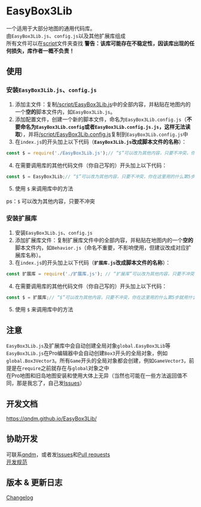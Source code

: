 # EasyBox3Lib
一个适用于大部分地图的通用代码库。  
由`EasyBox3Lib.js`、`config.js`以及其他扩展库组成  
所有文件可以在[script](./script/)文件夹查找
**警告：该库可能存在不稳定性，因该库出现的任何损失，库作者一概不负责！** 

## 使用
### 安装`EasyBox3Lib.js`、`config.js`
1. 添加主文件：复制[/script/EasyBox3Lib.js](./script/EasyBox3Lib.js)中的全部内容，并粘贴在地图内的一个**空的**脚本文件内，如`EasyBox3Lib.js`。  
2. 添加配置文件，创建一个新的脚本文件，命名为`EasyBox3Lib.config.js`（**不要命名为`EasyBox3Lib.config`或者`EasyBox3Lib.config.js.js`，这样无法读取**），并将[/script/EasyBox3Lib.config.js](./script/EasyBox3Lib.config.js)复制到`EasyBox3Lib.config.js`中
3. 在`index.js`的开头加上以下代码（**`EasyBox3Lib.js`改成脚本文件的名称**）：
```javascript
const $ = require('./EasyBox3Lib.js');// “$”可以改为其他内容，只要不冲突，你在这里用的什么第5步就用什么
```
4. 在需要调用库的其他代码文件（你自己写的）开头加上以下代码：
```javascript
const $ = EasyBox3Lib;// “$”可以改为其他内容，只要不冲突，你在这里用的什么第5步就用什么
```
5. 使用 `$` 来调用库中的方法

ps：`$` 可以改为其他内容，只要不冲突
### 安装扩展库
1. 安装`EasyBox3Lib.js`、`config.js`  
2. 添加扩展库文件：复制扩展库文件中的全部内容，并粘贴在地图内的一个**空的**脚本文件内，如`Behavior.js`（命名不重要，不影响使用，但建议改成对应扩展库名称）。  
3. 在`index.js`的开头加上以下代码（**`扩展库.js`改成脚本文件的名称**）：
```javascript
const 扩展库 = require('./扩展库.js'); // “扩展库”可以改为其他内容，只要不冲突，你在这里用的什么第5步就用什么
```
4. 在需要调用库的其他代码文件（你自己写的）开头加上以下代码：
```javascript
const $ = 扩展库;// “$”可以改为其他内容，只要不冲突，你在这里用的什么第5步就用什么；扩展库改为扩展库名称（为扩展库在仓库里的文件的名称，没有文件名后缀）
```
5. 使用 `$` 来调用库中的方法

## 注意
`EasyBox3Lib.js`及扩展库中会自动创建全局对象`global.EasyBox3Lib`等  
`EasyBox3Lib.js`在Pro编辑器中会自动创建`Box3`开头的全局对象，例如`global.Box3Vector3`。所有`Game`开头的全局对象都会创建，例如`GameVector3`，前提是在`require`之前就存在与`global`对象之中  
在Pro地图和旧岛地图安装和使用大体上无异（当然也可能在一些方法返回值不同，那是我忘了，自己发[Issues](github.com/qndm/EasyBox3Lib/issues)）
## 开发文档
<https://qndm.github.io/EasyBox3Lib/>
## 协助开发
可联系[qndm](github.com/qndm)，或者发[Issues](github.com/qndm/EasyBox3Lib/issues)和[Pull requests](https://github.com/qndm/EasyBox3Lib/pulls)  
[开发规范](./developmentSpecification.md)
## 版本 & 更新日志
[Changelog](./changelog.md)
